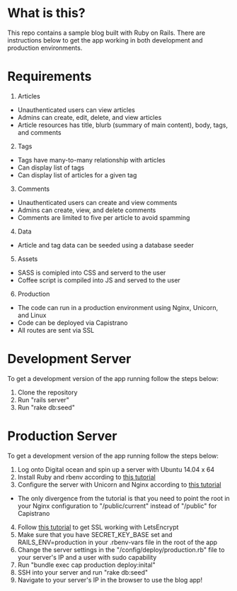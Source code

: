 # What is this?
This repo contains a sample blog built with Ruby on Rails. There are instructions below to get the app working in both development and production environments.

# Requirements
1. Articles
  - Unauthenticated users can view articles
  - Admins can create, edit, delete, and view articles
  - Article resources has title, blurb (summary of main content), body, tags, and comments
2. Tags
  - Tags have many-to-many relationship with articles
  - Can display list of tags
  - Can display list of articles for a given tag
3. Comments
  - Unauthenticated users can create and view comments
  - Admins can create, view, and delete comments
  - Comments are limited to five per article to avoid spamming
4. Data
  - Article and tag data can be seeded using a database seeder
5. Assets
  - SASS is comipled into CSS and serverd to the user
  - Coffee script is compiled into JS and served to the user
6. Production
  - The code can run in a production environment using Nginx, Unicorn, and Linux
  - Code can be deployed via Capistrano
  - All routes are sent via SSL

# Development Server
To get a development version of the app running follow the steps below:

1. Clone the repository
2. Run "rails server"
3. Run "rake db:seed"

# Production Server
To get a development version of the app running follow the steps below:

1. Log onto Digital ocean and spin up a server with Ubuntu 14.04 x 64
2. Install Ruby and rbenv according to [this tutorial](https://www.digitalocean.com/community/tutorials/how-to-install-ruby-on-rails-with-rbenv-on-ubuntu-14-04)
3. Configure the server with Unicorn and Nginx according to [this tutorial](https://www.digitalocean.com/community/tutorials/how-to-deploy-a-rails-app-with-unicorn-and-nginx-on-ubuntu-14-04)
  - The only divergence from the tutorial is that you need to point the root in your Nginx configuration to "/public/current" instead of "/public" for Capistrano
4. Follow [this tutorial](https://www.digitalocean.com/community/tutorials/how-to-secure-nginx-with-let-s-encrypt-on-ubuntu-14-04) to get SSL working with LetsEncrypt
5. Make sure that you have SECRET_KEY_BASE set and RAILS_ENV=production in your .rbenv-vars file in the root of the app
6. Change the server settings in the "/config/deploy/production.rb" file to your server's IP and a user with sudo capability
7. Run "bundle exec cap production deploy:inital"
8. SSH into your server and run "rake db:seed"
9. Navigate to your server's IP in the browser to use the blog app!

